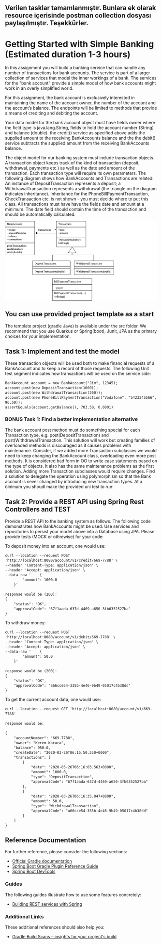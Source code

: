 Verilen tasklar tamamlanmıştır. Bunlara ek olarak resource içerisinde postman collection dosyası paylaşılmıştır. Teşekkürler.
-------------------------------

# Getting Started with Simple Banking (Estimated duration 1-3 hours)

In this assignment you will build a banking service that can handle any number of transactions for bank accounts. The service is part of a larger collection of services that model the inner workings of a bank. The services for the "bank account" provide a simple model of how bank accounts might work in an overly simplified world.

For this assignment, the bank account is exclusively interested in maintaining the name of the account owner, the number of the account and the account’s balance. The endpoints will be limited to methods that provide a means of crediting and debiting the account. 

Your data model for the bank account object must have fields owner where the field type is java.lang.String, fields to hold the account number (String) and balance (double). the credit() service as specified above adds the supplied amount to the receiving BankAccounts balance and the the debit() service subtracts the supplied amount from the receiving BankAccounts balance.  

The object model for our banking system must include transaction objects. A transaction object keeps track of the kind of transaction (deposit, withdrawal, payments etc.) as well as the date and amount of the transaction. Each transaction type will require its own parameters. The following diagram shows how BankAccounts and Transactions are related. An instance of DepositTransaction represents a deposit; a WithdrawalTransaction represents a withdrawal (the triangle on the diagram indicates inheritance). Inheritance for the PhoneBillPaymentTransaction, CheckTransaction etc. is not shown - you must decide where to put this class.  All transactions must have  have the fields date and amount at a minimum. The date field should contain the time of the transaction and should be automatically calculated.

![model](images/model.png)

## You can use provided project template as a start
The template project (gradle Java) is available under the src folder.  We recommend that you use Quarkus or Spring(boot), Junit, JPA as the primary choices for your implementation.

## Task 1: Implement and test the model
These transaction objects will be used both to make financial requests of a BankAccount and to keep a record of those requests. The following Unit test segment indicates how transactions will be used on the service side:

    BankAccount account = new BankAccount("Jim", 12345);
    account.post(new DepositTransaction(1000));
    account.post(new WithdrawalTransaction(200));
    account.post(new PhoneBillPaymentTransaction("Vodafone", "5423345566", 96.50));
    assertEquals(account.getBalance(), 703.50, 0.0001)

### BONUS Task 1: Find a better implementation alternative
The bank account post method must do something special for each Transaction type. e.g. post(DepositTransaction) and post(WithdrawalTransaction. This solution will work but creating families of overloaded methods is discouraged as it causes problems with maintenance. Consider, if we added more Transaction subclasses we would need to keep changing the BankAccount class, overloading even more post methods. It is considered bad form in OO  to write case statements based on the type of objects. It also has the same maintenance problems as the first solution. Adding more Transaction subclasses would require changes. Find a solution to delegate the operation using polymorphism so that the Bank account is never changed by introducing new transaction types. At a öinimum you shoudl make the provided uni test to run:


## Task 2:  Provide a REST API using Spring Rest Controllers and TEST
Provide a REST API to the banking system as follows. The following code demonstrates how BankAccounts might be used.  Use services and repositories to persist your model above into a Database using JPA.  Please provide tests (MOCK or othrewise) for your code:

To deposit money into an account, one would use:

    curl --location --request POST 'http://localhost:8080/account/v1/credit/669-7788' \
    --header 'Content-Type: application/json' \
    --header 'Accept: application/json' \
    --data-raw '    {
            "amount": 1000.0
        }'

    response would be (200):
    {
        "status": "OK",
        "approvalCode": "67f1aada-637d-4469-a650-3fb6352527ba"
    }

To withdraw money:

    curl --location --request POST 'http://localhost:8080/account/v1/debit/669-7788' \
    --header 'Content-Type: application/json' \
    --header 'Accept: application/json' \
    --data-raw '    {
            "amount": 50.0
        }'

    response would be (200):
    {
        "status": "OK",
        "approvalCode": "a66cce54-335b-4e46-9b49-05017c4b38dd"
    }

To get the current account data, one would use:

    curl --location --request GET 'http://localhost:8080/account/v1/669-7788'

    response would be:

    {
        "accountNumber": "669-7788",
        "owner": "Kerem Karaca",
        "balance": 950.0,
        "createDate": "2020-03-26T06:15:50.550+0000",
        "transactions": [
            {
                "date": "2020-03-26T06:16:03.563+0000",
                "amount": 1000.0,
                "type": "DepositTransaction",
                "approvalCode": "67f1aada-637d-4469-a650-3fb6352527ba"
            },
            {
                "date": "2020-03-26T06:16:35.047+0000",
                "amount": 50.0,
                "type": "WithdrawalTransaction",
                "approvalCode": "a66cce54-335b-4e46-9b49-05017c4b38dd"
            }
        ]
    }


## Reference Documentation
For further reference, please consider the following sections:

* [Official Gradle documentation](https://docs.gradle.org)
* [Spring Boot Gradle Plugin Reference Guide](https://docs.spring.io/spring-boot/docs/2.2.5.RELEASE/gradle-plugin/reference/html/)
* [Spring Boot DevTools](https://docs.spring.io/spring-boot/docs/2.2.5.RELEASE/reference/htmlsingle/#using-boot-devtools)

### Guides
The following guides illustrate how to use some features concretely:

* [Building REST services with Spring](https://spring.io/guides/tutorials/bookmarks/)

### Additional Links
These additional references should also help you:
* [Gradle Build Scans – insights for your project's build](https://scans.gradle.com#gradle)



